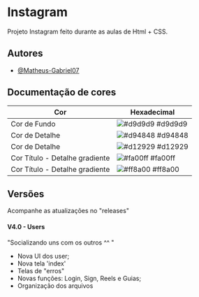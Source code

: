 
# Instagram

Projeto Instagram feito durante as aulas de Html + CSS.




## Autores

- [@Matheus-Gabriel07](https://www.github.com/matheus-gabriel07)

## Documentação de cores

| Cor               | Hexadecimal                                                |
| ----------------- | ---------------------------------------------------------------- |
| Cor de Fundo       | ![#d9d9d9](https://via.placeholder.com/10/d9d9d9?text=+) #d9d9d9 |
| Cor de Detalhe       | ![#d94848](https://via.placeholder.com/10/d94848?text=+) #d94848 |
| Cor de Detalhe       | ![#d12929](https://via.placeholder.com/10/d12929?text=+) #d12929 |
| Cor Título - Detalhe gradiente       | ![#fa00ff](https://via.placeholder.com/10/fa00ff?text=+) #fa00ff |
| Cor Título - Detalhe gradiente      | ![#ff8a00](https://via.placeholder.com/10/ff8a00?text=+) #ff8a00 |


## Versões

Acompanhe as atualizações no "releases"

#### V4.0 - Users
"Socializando uns com os outros  ^^ "

- Nova UI dos user;
- Nova tela 'index'
- Telas de "erros"
- Novas funções: Login, Sign, Reels e Guias;
- Organização dos arquivos
